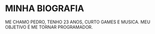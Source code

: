 # MINHA BIOGRAFIA #
ME CHAMO PEDRO, TENHO 23 ANOS, CURTO GAMES E MUSICA. MEU OBJETIVO É ME TORNAR PROGRAMADOR.

